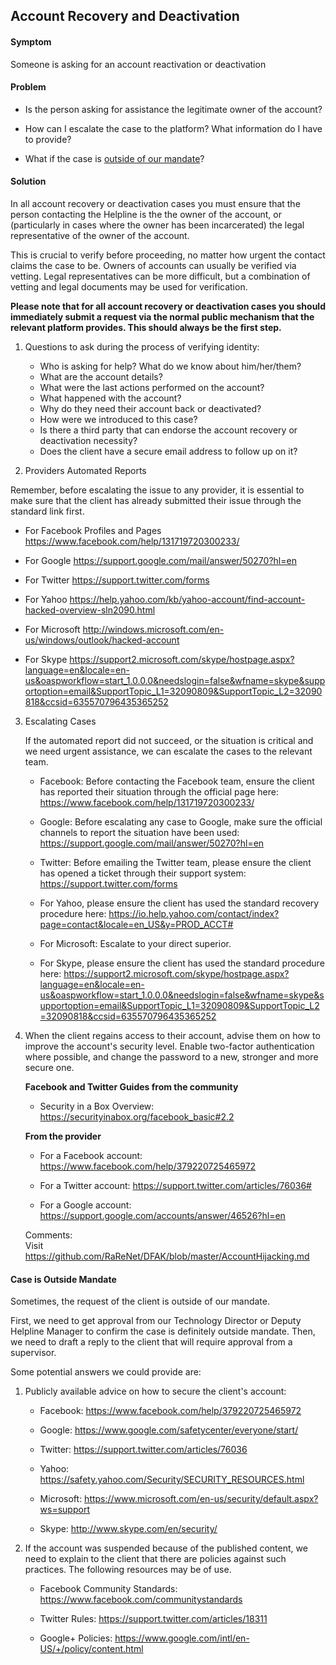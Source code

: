 ## Account Recovery and Deactivation
 
#### Symptom   
Someone is asking for an account reactivation or deactivation

#### Problem   
- Is the person asking for assistance the legitimate owner of the account?

- How can I escalate the case to the platform? What information do I have to provide?

- What if the case is [outside of our mandate](#outsideMandate)?

#### Solution
In all account recovery or deactivation cases you must ensure that the person contacting the Helpline is the the owner of the account, or (particularly in cases where the owner has been incarcerated) the legal representative of the owner of the account. 

This is crucial to verify before proceeding, no matter how urgent the contact claims the case to be. Owners of accounts can usually be verified via vetting. Legal representatives can be more difficult, but a combination of vetting and legal documents may be used for verification. 

**Please note that for all account recovery or deactivation cases you should immediately submit a request via the normal public mechanism that the relevant platform provides. This should always be the first step.**

1. Questions to ask during the process of verifying identity:

   * Who is asking for help? What do we know about him/her/them?
   * What are the account details?
   * What were the last actions performed on the account?
   * What happened with the account?
   * Why do they need their account back or deactivated?
   * How were we introduced to this case?
   * Is there a third party that can endorse the account recovery or deactivation necessity?
   * Does the client have a secure email address to follow up on it?

2. Providers Automated Reports
 
 Remember, before escalating the issue to any provider, it is essential to make sure that the client has already submitted their issue through the standard link first. 

   * For Facebook Profiles and Pages
   https://www.facebook.com/help/131719720300233/

   * For Google 
   https://support.google.com/mail/answer/50270?hl=en

   * For Twitter 
   https://support.twitter.com/forms

   * For Yahoo
   https://help.yahoo.com/kb/yahoo-account/find-account-hacked-overview-sln2090.html

   * For Microsoft
   http://windows.microsoft.com/en-us/windows/outlook/hacked-account

   * For Skype
   https://support2.microsoft.com/skype/hostpage.aspx?language=en&locale=en-us&oaspworkflow=start_1.0.0.0&needslogin=false&wfname=skype&supportoption=email&SupportTopic_L1=32090809&SupportTopic_L2=32090818&ccsid=635570796435365252 

3. Escalating Cases

   If the automated report did not succeed, or the situation is critical and we need urgent assistance, we can escalate the cases to the relevant team.

   * Facebook:
   Before contacting the Facebook team, ensure the client has reported their situation through the official page here: https://www.facebook.com/help/131719720300233/

   * Google:
   Before escalating any case to Google, make sure the official channels to report the situation have been used: https://support.google.com/mail/answer/50270?hl=en 

   * Twitter:
   Before emailing the Twitter team, please ensure the client has opened a ticket through their support system: https://support.twitter.com/forms

   * For Yahoo, please ensure the client has used the standard recovery procedure here: https://io.help.yahoo.com/contact/index?page=contact&locale=en_US&y=PROD_ACCT# 
   
   * For Microsoft: Escalate to your direct superior.
   
   * For Skype, please ensure the client has used the standard procedure here: https://support2.microsoft.com/skype/hostpage.aspx?language=en&locale=en-us&oaspworkflow=start_1.0.0.0&needslogin=false&wfname=skype&supportoption=email&SupportTopic_L1=32090809&SupportTopic_L2=32090818&ccsid=635570796435365252 

4. When the client regains access to their account, advise them on how to improve the account's security level. Enable two-factor authentication where possible, and change the password to a new, stronger and more secure one.

   **Facebook and Twitter Guides from the community**
   * Security in a Box Overview: 
   https://securityinabox.org/facebook_basic#2.2

   **From the provider**
   * For a Facebook account: 
   https://www.facebook.com/help/379220725465972

   * For a Twitter account: 
   https://support.twitter.com/articles/76036#

   * For a Google account: 
   https://support.google.com/accounts/answer/46526?hl=en

   Comments:   
   Visit https://github.com/RaReNet/DFAK/blob/master/AccountHijacking.md


#### <a name="outsideMandate"></a>Case is Outside Mandate

Sometimes, the request of the client is outside of our mandate. 

First, we need to get approval from our Technology Director or Deputy Helpline Manager to confirm the case is definitely outside mandate. Then, we need to draft a reply to the client that will require approval from a supervisor.

Some potential answers we could provide are:

1. Publicly available advice on how to secure the client's account:
   
   * Facebook: https://www.facebook.com/help/379220725465972

   * Google: https://www.google.com/safetycenter/everyone/start/

   * Twitter: https://support.twitter.com/articles/76036

   * Yahoo: https://safety.yahoo.com/Security/SECURITY_RESOURCES.html

   * Microsoft: https://www.microsoft.com/en-us/security/default.aspx?ws=support

   * Skype: http://www.skype.com/en/security/ 


2. If the account was suspended because of the published content, we need to explain to the client that there are policies against such practices. The following resources may be of use.

   * Facebook Community Standards: https://www.facebook.com/communitystandards

   * Twitter Rules: https://support.twitter.com/articles/18311 
   
   * Google+ Policies: https://www.google.com/intl/en-US/+/policy/content.html
